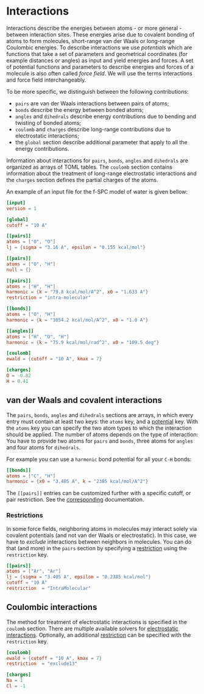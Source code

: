 # Interactions

Interactions describe the energies between atoms - or more general - between
interaction sites. These energies arise due to covalent bonding of atoms to
form molecules, short-range van der Waals or long-range Coulombic energies. To
describe interactions we use *potentials* which are functions  that take a set
of parameters and geometrical coordinates (for example distances  or angles) as
input and yield energies and forces. A set of potential functions  and
parameters to describe energies and forces of a molecule is also often called
*force field*. We will use the terms interactions and force field
interchangeably.

To be more specific, we distinguish between the following contributions:
  - `pairs` are van der Waals interactions between pairs of atoms;
  - `bonds` describe the energy between bonded atoms;
  - `angles` and `dihedrals` describe energy contributions due to bending and
  twisting of bonded atoms;
  - `coulomb` and `charges` describe long-range contributions due to
  electrostatic interactions;
  - the `global` section  describe additional parameter that apply to all the
  energy contributions.

Information about interactions for `pairs`, `bonds`, `angles` and `dihedrals`
are organized as arrays of TOML tables. The `coulomb` section contains
information about the treatment of long-range electrostatic interactions and the
`charges` section defines the partial charges of the atoms.

An example of an input file for the f-SPC model of water is given bellow:

```toml
[input]
version = 1

[global]
cutoff = "10 A"

[[pairs]]
atoms = ["O", "O"]
lj = {sigma = "3.16 A", epsilon = "0.155 kcal/mol"}

[[pairs]]
atoms = ["O", "H"]
null = {}

[[pairs]]
atoms = ["H", "H"]
harmonic = {k = "79.8 kcal/mol/A^2", x0 = "1.633 A"}
restriction = "intra-molecular"

[[bonds]]
atoms = ["O", "H"]
harmonic = {k = "1054.2 kcal/mol/A^2", x0 = "1.0 A"}

[[angles]]
atoms = ["H", "O", "H"]
harmonic = {k = "75.9 kcal/mol/rad^2", x0 = "109.5 deg"}

[coulomb]
ewald = {cutoff = "10 A", kmax = 7}

[charges]
O = -0.82
H = 0.41
```

## van der Waals and covalent interactions

The `pairs`, `bonds`, `angles` and `dihedrals` sections are arrays, in which
every entry must contain at least two keys: the `atoms` key, and a
[potential](input/potentials.html) key. With the `atoms` key you can specify the
two atom types to which the interaction should be applied. The number of atoms
depends on the type of interaction: You have to provide two atoms for `pairs`
and `bonds`, three atoms for `angles` and four atoms for `dihedrals`.

For example you can use a `harmonic` bond potential for all your `C-H` bonds:

```toml
[[bonds]]
atoms = ["C", "H"]
harmonic = {x0 = "3.405 A", k = "2385 kcal/mol/A^2"}
```

The `[[pairs]]` entries can be customized further with a specific cutoff, or
pair restriction. See the [corresponding](input/pairs.html) documentation.

### Restrictions

In some force fields, neighboring atoms in molecules may interact solely via
covalent potentials (and not van der Waals or electrostatic). In this case, we
have to *exclude* interactions between neighbors in molecules. You can do that
(and more) in the `pairs` section by specifying a
[restriction](pairs.html#Pairs%20restrictions) using the `restriction` key.

```toml
[[pairs]]
atoms = ["Ar", "Ar"]
lj = {sigma = "3.405 A", epsilon = "0.2385 kcal/mol"}
cutoff = "10 A"
restriction  = "IntraMolecular"
```

## Coulombic interactions

The method for treatment of electrostatic interactions is specified in the
`coulomb` section. There are multiple available solvers for [electrostatic
interactions](input/electrostatic.html). Optionally, an additional
[restriction](pairs.html#Pairs%20restrictions) can be specified with the
`restriction` key.

```toml
[coulomb]
ewald = {cutoff = "10 A", kmax = 7}
restriction  = "exclude13"

[charges]
Na = 1
Cl = -1
```
